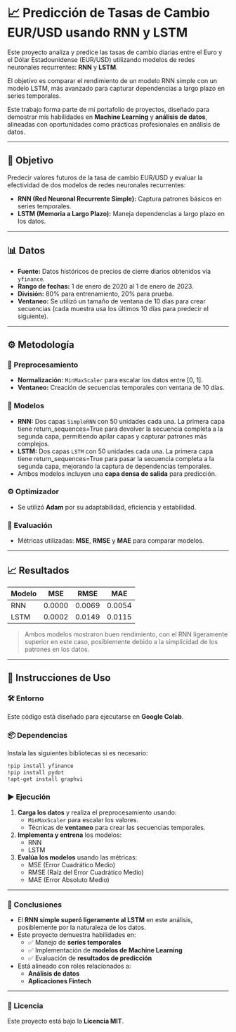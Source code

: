 # 📈 Predicción de Tasas de Cambio EUR/USD usando RNN y LSTM

Este proyecto analiza y predice las tasas de cambio diarias entre el Euro y el Dólar Estadounidense (EUR/USD) utilizando modelos de redes neuronales recurrentes: **RNN** y **LSTM**.

El objetivo es comparar el rendimiento de un modelo RNN simple con un modelo LSTM, más avanzado para capturar dependencias a largo plazo en series temporales.

Este trabajo forma parte de mi portafolio de proyectos, diseñado para demostrar mis habilidades en **Machine Learning** y **análisis de datos**, alineadas con oportunidades como prácticas profesionales en análisis de datos.

---

## 🎯 Objetivo

Predecir valores futuros de la tasa de cambio EUR/USD y evaluar la efectividad de dos modelos de redes neuronales recurrentes:

- **RNN (Red Neuronal Recurrente Simple):** Captura patrones básicos en series temporales.
- **LSTM (Memoria a Largo Plazo):** Maneja dependencias a largo plazo en los datos.

---

## 📊 Datos

- **Fuente:** Datos históricos de precios de cierre diarios obtenidos vía `yfinance`.
- **Rango de fechas:** 1 de enero de 2020 al 1 de enero de 2023.
- **División:** 80% para entrenamiento, 20% para prueba.
- **Ventaneo:** Se utilizó un tamaño de ventana de 10 días para crear secuencias (cada muestra usa los últimos 10 días para predecir el siguiente).

---

## ⚙️ Metodología

### 🔧 Preprocesamiento

- **Normalización:** `MinMaxScaler` para escalar los datos entre [0, 1].
- **Ventaneo:** Creación de secuencias temporales con ventana de 10 días.

### 🧠 Modelos

- **RNN:** Dos capas `SimpleRNN` con 50 unidades cada una. La primera capa tiene return_sequences=True para devolver la secuencia completa a la segunda capa, permitiendo apilar capas y capturar patrones más complejos.
- **LSTM:** Dos capas `LSTM` con 50 unidades cada una. La primera capa tiene return_sequences=True para pasar la secuencia completa a la segunda capa, mejorando la captura de dependencias temporales.
- Ambos modelos incluyen una **capa densa de salida** para predicción.

### ⚙️ Optimizador

- Se utilizó **Adam** por su adaptabilidad, eficiencia y estabilidad.

### 📏 Evaluación

- Métricas utilizadas: **MSE**, **RMSE** y **MAE** para comparar modelos.

---

## 📈 Resultados

| Modelo | MSE     | RMSE    | MAE     |
|--------|---------|---------|---------|
| RNN    | 0.0000  | 0.0069  | 0.0054  |
| LSTM   | 0.0002  | 0.0149  | 0.0115  |

> Ambos modelos mostraron buen rendimiento, con el RNN ligeramente superior en este caso, posiblemente debido a la simplicidad de los patrones en los datos.

---

## 🚀 Instrucciones de Uso

### 🛠️ Entorno

Este código está diseñado para ejecutarse en **Google Colab**.

### 📦 Dependencias

Instala las siguientes bibliotecas si es necesario:

```bash
!pip install yfinance
!pip install pydot
!apt-get install graphvi
```
###  ▶️ Ejecución

1. **Carga los datos** y realiza el preprocesamiento usando:
   - `MinMaxScaler` para escalar los valores.
   - Técnicas de **ventaneo** para crear las secuencias temporales.
2. **Implementa y entrena** los modelos:
   - RNN
   - LSTM
3. **Evalúa los modelos** usando las métricas:
   - MSE (Error Cuadrático Medio)
   - RMSE (Raíz del Error Cuadrático Medio)
   - MAE (Error Absoluto Medio)

---

### 🧾 Conclusiones

- El **RNN simple superó ligeramente al LSTM** en este análisis, posiblemente por la naturaleza de los datos.
- Este proyecto demuestra habilidades en:
  - ✅ Manejo de **series temporales**
  - ✅ Implementación de **modelos de Machine Learning**
  - ✅ Evaluación de **resultados de predicción**
- Está alineado con roles relacionados a:
  - **Análisis de datos**
  - **Aplicaciones Fintech**

---

### 📄 Licencia

Este proyecto está bajo la **Licencia MIT**.


